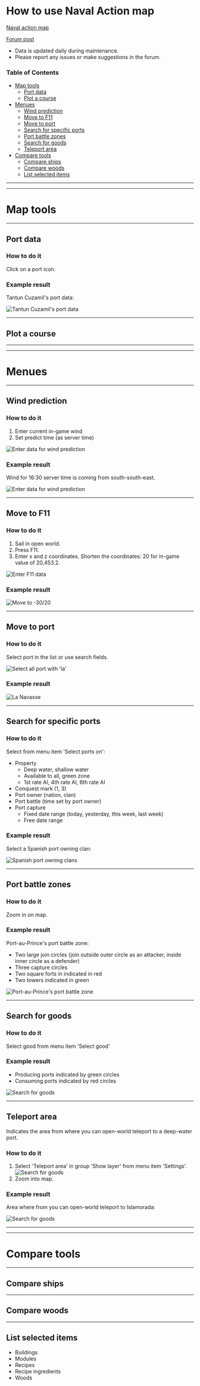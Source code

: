 # How to use Naval Action map

[Naval action map](https://na-map.netlify.com)

[Forum post](https://forum.game-labs.net/topic/23980-yet-another-map-naval-action-map/)

* Data is updated daily during maintenance.
* Please report any issues or make suggestions in the forum.


### Table of Contents
- [Map tools](#map-tools)
  * [Port data](#port-data)
  * [Plot a course](#plot-a-course)
- [Menues](#menues)
  * [Wind prediction](#wind-prediction)
  * [Move to F11](#move-to-f11)
  * [Move to port](#move-to-port)
  * [Search for specific ports](#search-for-specific-ports)
  * [Port battle zones](#port-battle-zones)
  * [Search for goods](#search-for-goods)
  * [Teleport area](#teleport-area)
- [Compare tools](#compare-tools)
  * [Compare ships](#compare-ships)
  * [Compare woods](#compare-woods)
  * [List selected items](#list-selected-items)


---
---
# Map tools


---
## Port data
### How to do it
Click on a port icon.

### Example result
Tantun Cuzamil's port data:

![Tantun Cuzamil's port data](https://i.imgur.com/fpqSxJE.png?1)

---
## Plot a course

---
---
# Menues


---
## Wind prediction
### How to do it
1. Enter current in-game wind
2. Set predict time (as server time)

![Enter data for wind prediction](https://i.imgur.com/bPP9v9q.png?1)

### Example result
Wind for 16:30 server time is coming from south-south-east.

![Enter data for wind prediction](https://i.imgur.com/UHTQXpE.png?1)


---
## Move to F11
### How to do it
1. Sail in open world.
2. Press F11.
3. Enter x and z coordinates. Shorten the coordinates: 20 for in-game value of 20,453.2.

![Enter F11 data](https://i.imgur.com/nVe6HPa.png?1)

### Example result
![Move to -30/20](https://i.imgur.com/iEWtGL1.png?1)


---
## Move to port
### How to do it
Select port in the list or use search fields.

![Select all port with 'la'](https://i.imgur.com/SAR37Xm.png?2)

### Example result
![La Navasse](https://i.imgur.com/fCW8rMY.png?3)


---
## Search for specific ports
### How to do it
Select from menu item 'Select ports on':

* Property
  - Deep water, shallow water
  - Available to all, green zone
  - 1st rate AI, 4th rate AI, 6th rate AI
* Conquest mark (1, 3)
* Port owner (nation, clan)
* Port battle (time set by port owner)
* Port capture
  - Fixed date range (today, yesterday, this week, last week)
  - Free date range

### Example result
Select a Spanish port owning clan:

![Spanish port owning clans](https://i.imgur.com/3YxP0UI.png?1)


---
## Port battle zones

### How to do it
Zoom in on map.

### Example result
Port-au-Prince's port battle zone:
* Two large join circles (join outside outer circle as an attacker, inside inner circle as a defender)
* Three capture circles
* Two square forts in indicated in red
* Two towers indicated in green

![Port-au-Prince's port battle zone](https://i.imgur.com/WMmlTJz.png?2)


---
## Search for goods
### How to do it
Select good from menu item 'Select good'

### Example result
* Producing ports indicated by green circles
* Consuming ports indicated by red circles

![Search for goods](https://i.imgur.com/ZJoVEcU.png)


---
## Teleport area

Indicates the area from where you can open-world teleport to a deep-water port.

### How to do it
1. Select 'Teleport area' in group 'Show layer' from menu item 'Settings'.
   ![Search for goods](https://i.imgur.com/rGA1l7c.png?1)
2. Zoom into map.

### Example result
Area where from you can open-world teleport to Islamorada:

![Search for goods](https://i.imgur.com/FwufnLy.png?1)


---
---
# Compare tools


---
## Compare ships


---
## Compare woods


---
## List selected items
* Buildings
* Modules
* Recipes
* Recipe ingredients
* Woods
